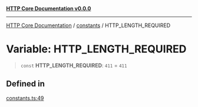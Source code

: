 [**HTTP Core Documentation v0.0.0**](../../README.md)

***

[HTTP Core Documentation](../../modules.md) / [constants](../README.md) / HTTP\_LENGTH\_REQUIRED

# Variable: HTTP\_LENGTH\_REQUIRED

> `const` **HTTP\_LENGTH\_REQUIRED**: `411` = `411`

## Defined in

[constants.ts:49](https://github.com/stonemjs/http-core/blob/24dd4b3f1e59fc19fb65fa5316121fe4b68e4f41/src/constants.ts#L49)
